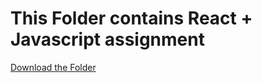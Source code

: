 # This Folder contains React + Javascript assignment

[Download the Folder](https://download-directory.github.io/?url=https%3A%2F%2Fgithub.com%2Fvsatyamesc%2FGitTest%2Ftree%2Fmaster%2FReact)
